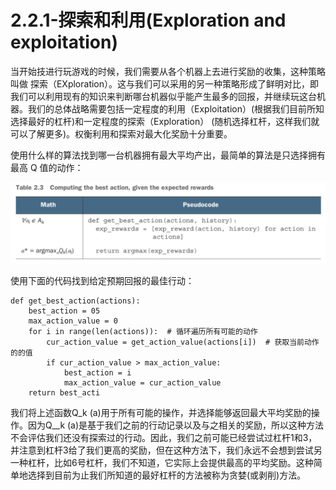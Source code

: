 # 2.2.1-探索和利用\(Exploration and exploitation\)

当开始技进行玩游戏的时候，我们需要从各个机器上去进行奖励的收集，这种策略叫做 探索（EXploration）。这与我们可以采用的另一种策略形成了鲜明对比，即我们可以利用现有的知识来判断哪台机器似乎能产生最多的回报，并继续玩这台机器。我们的总体战略需要包括一定程度的利用（Exploitation）\(根据我们目前所知选择最好的杠杆\)和一定程度的探索（Exploration） \(随机选择杠杆，这样我们就可以了解更多\)。权衡利用和探索对最大化奖励十分重要。

使用什么样的算法找到哪一台机器拥有最大平均产出，最简单的算法是只选择拥有最高 Q 值的动作：

![](../../.gitbook/assets/image%20%2856%29.png)

使用下面的代码找到给定预期回报的最佳行动：

```text
def get_best_action(actions):
    best_action = 05
    max_action_value = 0
    for i in range(len(actions)):  # 循环遍历所有可能的动作
        cur_action_value = get_action_value(actions[i])  # 获取当前动作的的值
        if cur_action_value > max_action_value:
            best_action = i
            max_action_value = cur_action_value
    return best_acti
```

我们将上述函数Q_k \(a\)用于所有可能的操作，并选择能够返回最大平均奖励的操作。因为Q_\_k \(a\)是基于我们之前的行动记录以及与之相关的奖励，所以这种方法不会评估我们还没有探索过的行动。因此，我们之前可能已经尝试过杠杆1和3，并注意到杠杆3给了我们更高的奖励，但在这种方法下，我们永远不会想到尝试另一种杠杆，比如6号杠杆，我们不知道，它实际上会提供最高的平均奖励。这种简单地选择到目前为止我们所知道的最好杠杆的方法被称为贪婪\(或剥削\)方法。

